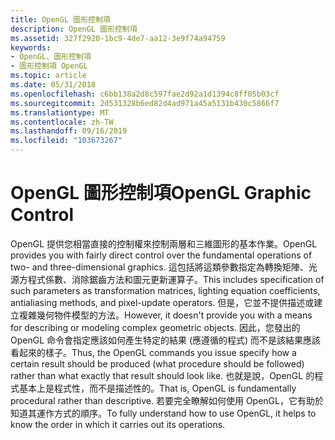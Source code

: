 ```yaml
---
title: OpenGL 圖形控制項
description: OpenGL 圖形控制項
ms.assetid: 327f2920-1bc9-4de7-aa12-3e9f74a94759
keywords:
- OpenGL、圖形控制項
- 圖形控制項 OpenGL
ms.topic: article
ms.date: 05/31/2018
ms.openlocfilehash: c6bb138a2d8c597fae2d92a1d1394c8ff05b03cf
ms.sourcegitcommit: 2d531328b6ed82d4ad971a45a5131b430c5866f7
ms.translationtype: MT
ms.contentlocale: zh-TW
ms.lasthandoff: 09/16/2019
ms.locfileid: "103673267"
---
```

# <a name="opengl-graphic-control"></a><span data-ttu-id="9eafa-105">OpenGL 圖形控制項</span><span class="sxs-lookup"><span data-stu-id="9eafa-105">OpenGL Graphic Control</span></span>

<span data-ttu-id="9eafa-106">OpenGL 提供您相當直接的控制權來控制兩層和三維圖形的基本作業。</span><span class="sxs-lookup"><span data-stu-id="9eafa-106">OpenGL provides you with fairly direct control over the fundamental operations of two- and three-dimensional graphics.</span></span> <span data-ttu-id="9eafa-107">這包括將這類參數指定為轉換矩陣、光源方程式係數、消除鋸齒方法和圖元更新運算子。</span><span class="sxs-lookup"><span data-stu-id="9eafa-107">This includes specification of such parameters as transformation matrices, lighting equation coefficients, antialiasing methods, and pixel-update operators.</span></span> <span data-ttu-id="9eafa-108">但是，它並不提供描述或建立複雜幾何物件模型的方法。</span><span class="sxs-lookup"><span data-stu-id="9eafa-108">However, it doesn't provide you with a means for describing or modeling complex geometric objects.</span></span> <span data-ttu-id="9eafa-109">因此，您發出的 OpenGL 命令會指定應該如何產生特定的結果 (應遵循的程式) 而不是該結果應該看起來的樣子。</span><span class="sxs-lookup"><span data-stu-id="9eafa-109">Thus, the OpenGL commands you issue specify how a certain result should be produced (what procedure should be followed) rather than what exactly that result should look like.</span></span> <span data-ttu-id="9eafa-110">也就是說，OpenGL 的程式基本上是程式性，而不是描述性的。</span><span class="sxs-lookup"><span data-stu-id="9eafa-110">That is, OpenGL is fundamentally procedural rather than descriptive.</span></span> <span data-ttu-id="9eafa-111">若要完全瞭解如何使用 OpenGL，它有助於知道其運作方式的順序。</span><span class="sxs-lookup"><span data-stu-id="9eafa-111">To fully understand how to use OpenGL, it helps to know the order in which it carries out its operations.</span></span>

 

 




